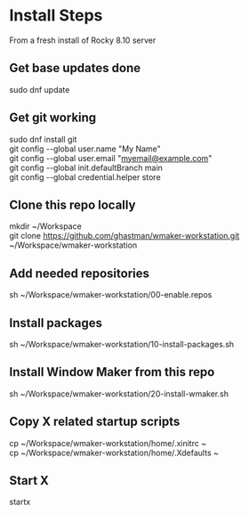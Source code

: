 # Install Steps  
From a fresh install of Rocky 8.10 server  

## Get base updates done  
sudo dnf update  

## Get git working  
sudo dnf install git  
git config --global user.name "My Name"  
git config --global user.email "myemail@example.com"  
git config --global init.defaultBranch main  
git config --global credential.helper store  

## Clone this repo locally  
mkdir ~/Workspace   
git clone https://github.com/ghastman/wmaker-workstation.git ~/Workspace/wmaker-workstation  

## Add needed repositories  
sh ~/Workspace/wmaker-workstation/00-enable.repos  

## Install packages  
sh ~/Workspace/wmaker-workstation/10-install-packages.sh  

## Install Window Maker from this repo  
sh ~/Workspace/wmaker-workstation/20-install-wmaker.sh  

## Copy X related startup scripts
cp ~/Workspace/wmaker-workstation/home/.xinitrc ~  
cp ~/Workspace/wmaker-workstation/home/.Xdefaults ~  

## Start X  
startx  




